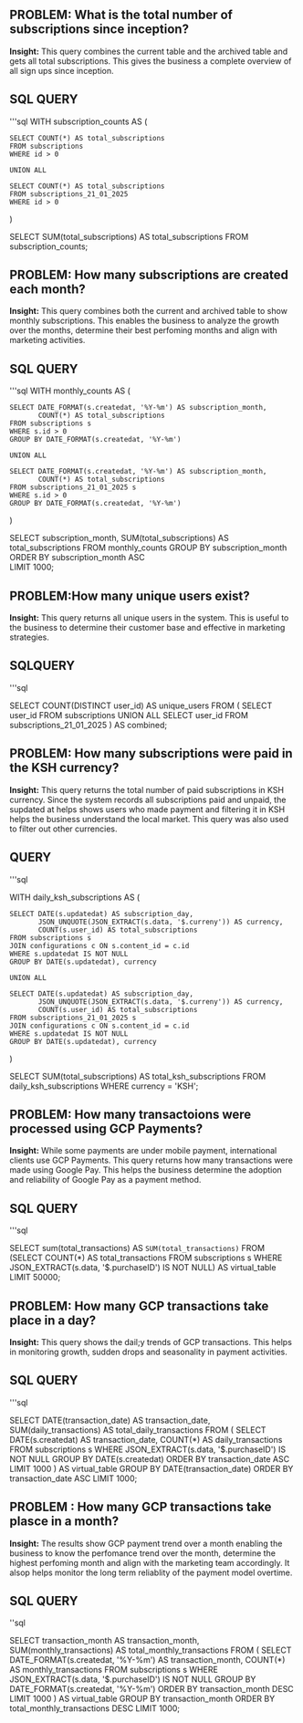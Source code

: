 ## PROBLEM: What is the total number of subscriptions since inception?
**Insight:** This query combines the current table and the archived table and gets all total subscriptions. This gives the business a complete overview of all sign ups since inception. 

## SQL QUERY 
'''sql
WITH subscription_counts AS (

    SELECT COUNT(*) AS total_subscriptions
    FROM subscriptions
    WHERE id > 0

    UNION ALL

    SELECT COUNT(*) AS total_subscriptions
    FROM subscriptions_21_01_2025
    WHERE id > 0
)

SELECT SUM(total_subscriptions) AS total_subscriptions
FROM subscription_counts;

## PROBLEM: How many subscriptions are created each month?
**Insight:** This query combines both the current and archived table to show monthly subscriptions. This enables the business to analyze the growth over the months, determine their best perfoming months and align with marketing activities. 

## SQL QUERY

'''sql
WITH monthly_counts AS (

    SELECT DATE_FORMAT(s.createdat, '%Y-%m') AS subscription_month,
           COUNT(*) AS total_subscriptions
    FROM subscriptions s
    WHERE s.id > 0
    GROUP BY DATE_FORMAT(s.createdat, '%Y-%m')

    UNION ALL

    SELECT DATE_FORMAT(s.createdat, '%Y-%m') AS subscription_month,
           COUNT(*) AS total_subscriptions
    FROM subscriptions_21_01_2025 s
    WHERE s.id > 0
    GROUP BY DATE_FORMAT(s.createdat, '%Y-%m')
)

SELECT 
    subscription_month,
    SUM(total_subscriptions) AS total_subscriptions
FROM monthly_counts
GROUP BY subscription_month
ORDER BY subscription_month ASC  
LIMIT 1000;


## PROBLEM:How many unique users exist?
**Insight:** This query returns all unique users in the system. This is useful to the business to determine their customer base and effective in marketing strategies. 

## SQLQUERY

'''sql 

SELECT COUNT(DISTINCT user_id) AS unique_users
FROM (
    SELECT user_id FROM subscriptions
    UNION ALL
    SELECT user_id FROM subscriptions_21_01_2025
) AS combined;

## PROBLEM: How many subscriptions were paid in the KSH currency? 
**Insight:** This query returns the total number of paid subscriptions in KSH currency.
             Since the system records all subscriptions paid and unpaid, the supdated at helps shows users who made payment and filtering it in KSH helps the business understand the local market.
             This query was also used to filter out other currencies. 

## QUERY

'''sql 

WITH daily_ksh_subscriptions AS (

    SELECT DATE(s.updatedat) AS subscription_day,
           JSON_UNQUOTE(JSON_EXTRACT(s.data, '$.curreny')) AS currency,
           COUNT(s.user_id) AS total_subscriptions
    FROM subscriptions s
    JOIN configurations c ON s.content_id = c.id
    WHERE s.updatedat IS NOT NULL
    GROUP BY DATE(s.updatedat), currency

    UNION ALL

    SELECT DATE(s.updatedat) AS subscription_day,
           JSON_UNQUOTE(JSON_EXTRACT(s.data, '$.curreny')) AS currency,
           COUNT(s.user_id) AS total_subscriptions
    FROM subscriptions_21_01_2025 s
    JOIN configurations c ON s.content_id = c.id
    WHERE s.updatedat IS NOT NULL
    GROUP BY DATE(s.updatedat), currency
)

SELECT SUM(total_subscriptions) AS total_ksh_subscriptions
FROM daily_ksh_subscriptions
WHERE currency = 'KSH';


## PROBLEM: How many transactoions were processed using GCP Payments?
**Insight:** While some payments are under mobile payment, international clients use GCP Payments. This query returns how many transactions were made using Google Pay. 
             This helps the business determine the adoption and reliability of Google Pay as a payment method. 

## SQL QUERY

'''sql

SELECT sum(total_transactions) AS `SUM(total_transactions)`
FROM
  (SELECT COUNT(*) AS total_transactions
   FROM subscriptions s
   WHERE JSON_EXTRACT(s.data, '$.purchaseID') IS NOT NULL) AS virtual_table
LIMIT 50000;

## PROBLEM: How many GCP transactions take place in a day?
**Insight:** This query shows the dail;y trends of GCP transactions. This helps in monitoring growth, sudden drops and seasonality in payment activities. 

## SQL QUERY 

'''sql 

SELECT DATE(transaction_date) AS transaction_date,
       SUM(daily_transactions) AS total_daily_transactions
FROM (
    SELECT DATE(s.createdat) AS transaction_date,
           COUNT(*) AS daily_transactions
    FROM subscriptions s
    WHERE JSON_EXTRACT(s.data, '$.purchaseID') IS NOT NULL
    GROUP BY DATE(s.createdat)
    ORDER BY transaction_date ASC
    LIMIT 1000
) AS virtual_table
GROUP BY DATE(transaction_date)
ORDER BY transaction_date ASC
LIMIT 1000;

## PROBLEM : How many GCP transactions take plasce in a month? 
**Insight:** The results show GCP payment trend over a month enabling the business to know the perfomance trend over the month, determine the highest perfoming month and align with the marketing team accordingly. 
             It alsop helps monitor the long term reliablity of the payment model overtime.

## SQL QUERY

''sql

SELECT transaction_month AS transaction_month,
       SUM(monthly_transactions) AS total_monthly_transactions
FROM (
    SELECT DATE_FORMAT(s.createdat, '%Y-%m') AS transaction_month,
           COUNT(*) AS monthly_transactions
    FROM subscriptions s
    WHERE JSON_EXTRACT(s.data, '$.purchaseID') IS NOT NULL
    GROUP BY DATE_FORMAT(s.createdat, '%Y-%m')
    ORDER BY transaction_month DESC
    LIMIT 1000
) AS virtual_table
GROUP BY transaction_month
ORDER BY total_monthly_transactions DESC
LIMIT 1000;



